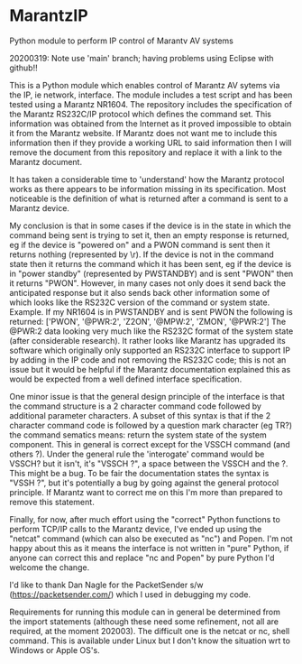 # MarantzIP
Python module to perform IP control of Marantv AV systems

20200319: Note use 'main' branch; having problems using Eclipse with github!!

This is a Python module which enables control of Marantz AV sytems via the IP, ie network, interface. The module includes a test script and has been tested using a Marantz NR1604. The repository includes the specification of the Marantz RS232C/IP protocol which defines the command set. This information was obtained from the Internet as it proved impossible to obtain it from the Marantz website. If Marantz does not want me to include this information then if they provide a working URL to said information then I will remove the document from this repository and replace it with a link to the Marantz document.

It has taken a considerable time to 'understand' how the Marantz protocol works as there appears to be information missing in its specification. Most noticeable is the definition of what is returned after a command is sent to a Marantz device.

My conclusion is that in some cases if the device is in the state in which the command being sent is trying to set it, then an empty response is returned, eg if the device is "powered on" and a PWON command is sent then it returns nothing (represented by \r). If the device is not in the command state then it returns the command which it has been sent, eg if the device is in "power standby" (represented by PWSTANDBY) and is sent "PWON" then it returns "PWON". However, in many cases not only does it send back the anticipated response but it also sends back other information some of which looks like the RS232C version of the command or system state. Example. If my NR1604 is in PWSTANDBY and is sent PWON the following is returned: ['PWON', '@PWR:2', 'Z2ON', '@MPW:2', 'ZMON', '@PWR:2'] The @PWR:2 data looking very much like the RS232C format of the system state (after considerable research). It rather looks like Marantz has upgraded its software which originally only supported an RS232C interface to support IP by adding in the IP code and not removing the RS232C code; this is not an issue but it would be helpful if the Marantz documentation explained this as would be expected from a well defined interface specification.

One minor issue is that the general design principle of the interface is that the command structure is a 2 character command code followed by additional parameter characters. A subset of this syntax is that if the 2 character command code is followed by a question mark character (eg TR?) the command sematics means: return the system state of the system component. This in general is correct except for the VSSCH command (and others ?). Under the general rule the 'interogate' command would be VSSCH? but it isn't, it's "VSSCH ?", a space between the VSSCH and the ?. This might be a bug. To be fair the documentation states the syntax is "VSSH ?", but it's potentially a bug by going against the general protocol principle. If Marantz want to correct me on this I'm more than prepared to remove this statement.

Finally, for now, after much effort using the "correct" Python functions to perform TCP/IP calls to the Marantz device, I've ended up using the "netcat" command (which can also be executed as "nc") and Popen. I'm not happy about this as it means the interface is not written in "pure" Python, if anyone can correct this and replace "nc and Popen" by pure Python I'd welcome the change.

I'd like to thank Dan Nagle for the PacketSender s/w (https://packetsender.com/) which I used in debugging my code.

Requirements for running this module can in general be determined from the import statements (although these need some refinement, not all are required, at the moment 202003). The difficult one is the netcat or nc, shell command. This is available under Linux but I don't know the situation wrt to Windows or Apple OS's.

